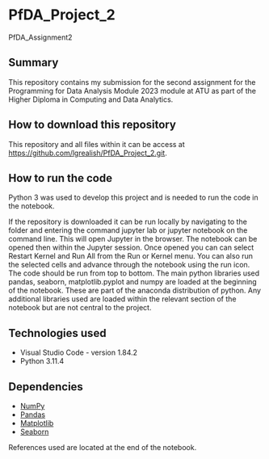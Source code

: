 # PfDA_Project_2
PfDA_Assignment2

## Summary

This repository contains my submission for the second assignment for the Programming for Data Analysis Module 2023 module at ATU as part of the Higher Diploma in Computing and Data Analytics.

## How to download this repository

This repository and all files within it can be access at https://github.com/lgrealish/PfDA_Project_2.git.

## How to run the code

Python 3 was used to develop this project and is needed to run the code in the notebook.

If the repository is downloaded it can be run locally by navigating to the folder and entering the command jupyter lab or jupyter notebook on the command line. This will open Jupyter in the browser. The notebook can be opened then within the Jupyter session. Once opened you can can select Restart Kernel and Run All from the Run or Kernel menu. You can also run the selected cells and advance through the notebook using the run icon. The code should be run from top to bottom. The main python libraries used pandas, seaborn, matplotlib.pyplot and numpy are loaded at the beginning of the notebook. These are part of the anaconda distribution of python. Any additional libraries used are loaded within the relevant section of the notebook but are not central to the project.

## Technologies used

  * Visual Studio Code - version 1.84.2
  * Python 3.11.4

## Dependencies
* [NumPy](http://www.numpy.org/)
* [Pandas](http://pandas.pydata.org/)
* [Matplotlib](http://matplotlib.org/)
* [Seaborn](https://seaborn.pydata.org/index.html#)

References used are located at the end of the notebook.